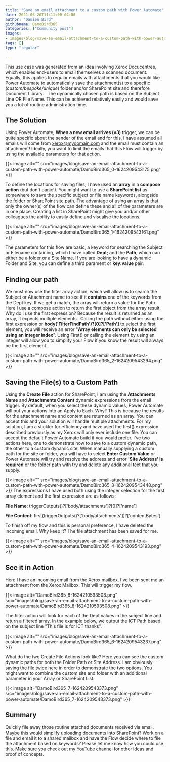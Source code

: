 ```yaml
---
title: "Save an email attachment to a custom path with Power Automate"
date: 2021-06-20T11:11:00-04:00
author: "Damien Bird"
githubname: DamoBird365
categories: ["Community post"]
images:
- images/blog/save-an-email-attachment-to-a-custom-path-with-power-automate/DamoBird365_0-1624209543175.png
tags: []
type: "regular"

---
```


This use case was generated from an idea involving Xerox Docucentres,
which enables end-users to email themselves a scanned document. Equally,
this applies to regular emails with attachments that you would like
Power Automate to automatically save the attachment(s) to a specific
(*custom/bespoke/unique*) folder and/or SharePoint site and therefore
Document Library.   The dynamically chosen path is based on the Subject
Line OR File Name. This can be achieved relatively easily and would save
you a lot of routine administration time.

## The Solution

Using Power Automate, **When a new email arrives (v3)** trigger, we can
be quite specific about the sender of the email and for this, I have
assumed all emails will come from xerox@mydomain.com and the email must
contain an attachment! Ideally, you want to limit the emails that this
Flow will trigger by using the available parameters for that action.

{{< image alt="" src="images/blog/save-an-email-attachment-to-a-custom-path-with-power-automate/DamoBird365_0-1624209543175.png" >}}

To define the locations for saving files, I have used an **array** in
a **compose action** (but don't panic!). You might want to use
a **SharePoint list** as somewhere to save the specific subject or file
name keywords, alongside the folder or SharePoint site path. The
advantage of using an array is that only the owner(s) of the flow can
define these and all of the parameters are in one place. Creating a list
in SharePoint might give you and/or other colleagues the ability to
easily define and visualise the locations.

{{< image alt="" src="images/blog/save-an-email-attachment-to-a-custom-path-with-power-automate/DamoBird365_1-1624209543161.png" >}}

The parameters for this flow are basic, a keyword for searching the
Subject or Filename containing, which I have called **Dept**; and
the **Path**, which can either be a folder or a Site Name. If you are
looking to have a dynamic Folder and Site, you can define a third
parament or **key:value** pair.


## Finding our path 

We must now use the filter array action, which will allow us to search
the Subject or Attachment name to see if it **contains** one of the
keywords from the Dept key. If we get a match, the array will return a
value for the Path. Here I use a compose action to return the first
object from the array result. Why do I use the first expression? Because
the result is returned as an array, it expects multiple elements. 
Calling the path without either using the first expression
or **body('FilterFindPath')?\[0\]?\['Path'\]** to select the first
element, you will receive an error "**Array elements can only be
selected using an integer index**". Using First() or calling the element
by using an integer will allow you to simplify your Flow if you know the
result will always be the first element.

{{< image alt="" src="images/blog/save-an-email-attachment-to-a-custom-path-with-power-automate/DamoBird365_2-1624209543294.png" >}}


## Saving the File(s) to a Custom Path

Using the **Create File** action for SharePoint, I am using
the **Attachments Name** and **Attachments Content** dynamic expressions
from the email trigger. By default, when you select these dynamic
values, Power Automate will put your actions into an Apply to Each. Why?
This is because the results for the attachment name and content are
returned as an array. You can accept this and your solution will handle
multiple attachments. For my solution, I am a stickler for efficiency
and have used the first() expression described previously as my Xerox
will only ever include one file. You can accept the default Power
Automate build if you would prefer.
I've two actions here, one to demonstrate how to save to a custom
dynamic path, the other to a custom dynamic site. When manually
supplying a custom path for the site or folder, you will have to
select **Enter Custom Value** or Power Automate will try and resolve the
address and error **'Site Address' is required** or the folder path with
try and delete any additional text that you supply.

{{< image alt="" src="images/blog/save-an-email-attachment-to-a-custom-path-with-power-automate/DamoBird365_3-1624209543448.png" >}}
The expressions I have used both using the integer selection for the
first array element and the first expression are as follows:

**File Name**: triggerOutputs()?\['body/attachments'\]?\[0\]?\['name'\]

**File Content**:
first(triggerOutputs()?\['body/attachments'\])?\['contentBytes'\]

To finish off my flow and this is personal preference, I have deleted
the incoming email. Why keep it? The file attachment has been saved for
me.

{{< image alt="" src="images/blog/save-an-email-attachment-to-a-custom-path-with-power-automate/DamoBird365_4-1624209543193.png" >}}

## See it in Action


Here I have an incoming email from the Xerox mailbox. I've been sent me
an attachment from the Xerox Mailbox. This will trigger my flow.

{{< image alt="DamoBird365_8-1624210593508.png" src="images/blog/save-an-email-attachment-to-a-custom-path-with-power-automate/DamoBird365_8-1624210593508.png" >}}
 

The filter action will look for each of the Dept values in the subject
line and return a filtered array. In the example below, we output the
ICT Path based on the subject line "This file is for ICT thanks".

{{< image alt="" src="images/blog/save-an-email-attachment-to-a-custom-path-with-power-automate/DamoBird365_6-1624209543237.png" >}}

What do the two Create File Actions look like? Here you can see the
custom dynamic paths for both the Folder Path or Site Address. I am
obviously saving the file twice here in order to demonstrate the two
options. You might want to combine the custom site and folder with an
additional parameter in your Array or SharePoint List.

{{< image alt="DamoBird365_7-1624209543373.png" src="images/blog/save-an-email-attachment-to-a-custom-path-with-power-automate/DamoBird365_7-1624209543373.png" >}}

## Summary

Quickly file away those routine attached documents received via email.
Maybe this would simplify uploading documents into SharePoint? Work on a
file and email it to a shared mailbox and have the Flow decide where to
file the attachment based on keywords? Please let me know how you could
use this.
Make sure you check out my [YouTube
channel](https://www.youtube.com/c/DamoBird365?sub_confirmation=1) for
other ideas and proof of concepts.
